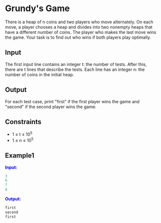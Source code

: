 # Grundy's Game

There is a heap of n coins and two players who move alternately. On each move, a player chooses a heap and divides into two nonempty heaps that have a different number of coins. The player who makes the last move wins the game.
Your task is to find out who wins if both players play optimally.

## Input

The first input line contains an integer t: the number of tests.
After this, there are t lines that describe the tests. Each line has an integer n: the number of coins in the initial heap.

## Output

For each test case, print "first" if the first player wins the game and "second" if the second player wins the game.


## Constraints

* 1 &le; t &le; 10<sup>5</sup>
* 1 &le; n &le; 10<sup>5</sup>

## Example1
<font color="blue">**Input:**</font>
```c++
3
6
7
8
```
<font color="blue">**Output:**</font>
```c++
first
second
first
``` 

